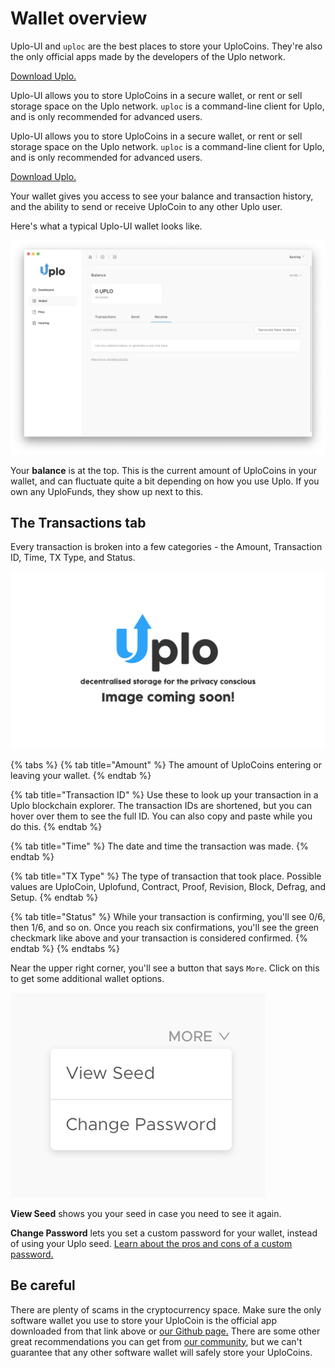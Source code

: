 # Wallet overview

Uplo-UI and `uploc` are the best places to store your UploCoins. They're also the only official apps made by the developers of the Uplo network.

[Download Uplo.](http://uplo.tech/get-started)

Uplo-UI allows you to store UploCoins in a secure wallet, or rent or sell storage space on the Uplo network. `uploc` is a command-line client for Uplo, and is only recommended for advanced users.

Uplo-UI allows you to store UploCoins in a secure wallet, or rent or sell storage space on the Uplo network. `uploc` is a command-line client for Uplo, and is only recommended for advanced users.

[Download Uplo.](http://uplo.tech/get-started)

Your wallet gives you access to see your balance and transaction history, and the ability to send or receive UploCoin to any other Uplo user.

Here's what a typical Uplo-UI wallet looks like.

![](../.gitbook/assets/address-1.png)

Your **balance** is at the top. This is the current amount of UploCoins in your wallet, and can fluctuate quite a bit depending on how you use Uplo. If you own any UploFunds, they show up next to this.

## The Transactions tab

Every transaction is broken into a few categories - the Amount, Transaction ID, Time, TX Type, and Status.

![](../.gitbook/assets/coming-soon-01.png)

{% tabs %}
{% tab title="Amount" %}
The amount of UploCoins entering or leaving your wallet.
{% endtab %}

{% tab title="Transaction ID" %}
Use these to look up your transaction in a Uplo blockchain explorer. The transaction IDs are shortened, but you can hover over them to see the full ID. You can also copy and paste while you do this.
{% endtab %}

{% tab title="Time" %}
The date and time the transaction was made.
{% endtab %}

{% tab title="TX Type" %}
The type of transaction that took place. Possible values are UploCoin, Uplofund, Contract, Proof, Revision, Block, Defrag, and Setup.
{% endtab %}

{% tab title="Status" %}
While your transaction is confirming, you'll see 0/6, then 1/6, and so on. Once you reach six confirmations, you'll see the green checkmark like above and your transaction is considered confirmed.
{% endtab %}
{% endtabs %}

Near the upper right corner, you'll see a button that says `More`. Click on this to get some additional wallet options.

![](../.gitbook/assets/wallet-2%20%282%29%20%283%29%20%284%29.png)

**View Seed** shows you your seed in case you need to see it again.

**Change Password** lets you set a custom password for your wallet, instead of using your Uplo seed. [Learn about the pros and cons of a custom password.](how-do-i-change-my-uplo-wallet-password.md)

## Be careful

There are plenty of scams in the cryptocurrency space. Make sure the only software wallet you use to store your UploCoin is the official app downloaded from that link above or [our Github page.](https://github.com/uplo-tech/uplo-UI/tags) There are some other great recommendations you can get from [our community](https://discord.gg/b2s3P9Cy6F), but we can't guarantee that any other software wallet will safely store your UploCoins.

